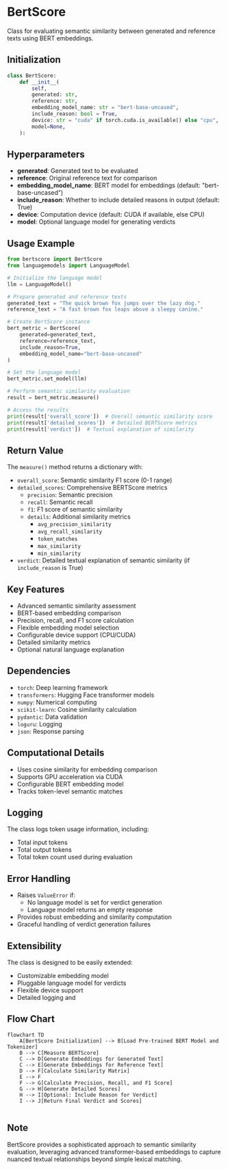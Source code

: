 # BertScore

Class for evaluating semantic similarity between generated and reference texts using BERT embeddings.

## Initialization

```python
class BertScore:
    def __init__(
        self,
        generated: str,
        reference: str,
        embedding_model_name: str = "bert-base-uncased",
        include_reason: bool = True,
        device: str = "cuda" if torch.cuda.is_available() else "cpu",
        model=None,
    ):
```

## Hyperparameters

- **generated**: Generated text to be evaluated
- **reference**: Original reference text for comparison
- **embedding_model_name**: BERT model for embeddings (default: "bert-base-uncased")
- **include_reason**: Whether to include detailed reasons in output (default: True)
- **device**: Computation device (default: CUDA if available, else CPU)
- **model**: Optional language model for generating verdicts

## Usage Example

```python
from bertscore import BertScore
from languagemodels import LanguageModel

# Initialize the language model
llm = LanguageModel()

# Prepare generated and reference texts
generated_text = "The quick brown fox jumps over the lazy dog."
reference_text = "A fast brown fox leaps above a sleepy canine."

# Create BertScore instance
bert_metric = BertScore(
    generated=generated_text,
    reference=reference_text,
    include_reason=True,
    embedding_model_name="bert-base-uncased"
)

# Set the language model
bert_metric.set_model(llm)

# Perform semantic similarity evaluation
result = bert_metric.measure()

# Access the results
print(result['overall_score'])  # Overall semantic similarity score
print(result['detailed_scores'])  # Detailed BERTScore metrics
print(result['verdict'])  # Textual explanation of similarity
```

## Return Value

The `measure()` method returns a dictionary with:

- `overall_score`: Semantic similarity F1 score (0-1 range)
- `detailed_scores`: Comprehensive BERTScore metrics
  - `precision`: Semantic precision
  - `recall`: Semantic recall
  - `f1`: F1 score of semantic similarity
  - `details`: Additional similarity metrics
    - `avg_precision_similarity`
    - `avg_recall_similarity`
    - `token_matches`
    - `max_similarity`
    - `min_similarity`
- `verdict`: Detailed textual explanation of semantic similarity (if `include_reason` is True)

## Key Features

- Advanced semantic similarity assessment
- BERT-based embedding comparison
- Precision, recall, and F1 score calculation
- Flexible embedding model selection
- Configurable device support (CPU/CUDA)
- Detailed similarity metrics
- Optional natural language explanation

## Dependencies

- `torch`: Deep learning framework
- `transformers`: Hugging Face transformer models
- `numpy`: Numerical computing
- `scikit-learn`: Cosine similarity calculation
- `pydantic`: Data validation
- `loguru`: Logging
- `json`: Response parsing

## Computational Details

- Uses cosine similarity for embedding comparison
- Supports GPU acceleration via CUDA
- Configurable BERT embedding model
- Tracks token-level semantic matches

## Logging

The class logs token usage information, including:

- Total input tokens
- Total output tokens
- Total token count used during evaluation

## Error Handling

- Raises `ValueError` if:
  - No language model is set for verdict generation
  - Language model returns an empty response
- Provides robust embedding and similarity computation
- Graceful handling of verdict generation failures

## Extensibility

The class is designed to be easily extended:

- Customizable embedding model
- Pluggable language model for verdicts
- Flexible device support
- Detailed logging and

## Flow Chart

```mermaid
flowchart TD
    A[BertScore Initialization] --> B[Load Pre-trained BERT Model and Tokenizer]
    B --> C[Measure BERTScore]
    C --> D[Generate Embeddings for Generated Text]
    C --> E[Generate Embeddings for Reference Text]
    D --> F[Calculate Similarity Matrix]
    E --> F
    F --> G[Calculate Precision, Recall, and F1 Score]
    G --> H[Generate Detailed Scores]
    H --> I[Optional: Include Reason for Verdict]
    I --> J[Return Final Verdict and Scores]


```

## Note

BertScore provides a sophisticated approach to semantic similarity evaluation, leveraging advanced transformer-based embeddings to capture nuanced textual relationships beyond simple lexical matching.
